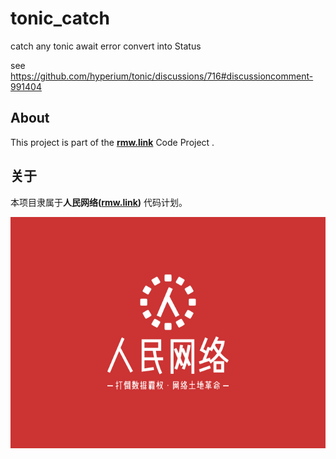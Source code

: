 # tonic_catch

catch any tonic await error convert into Status

see https://github.com/hyperium/tonic/discussions/716#discussioncomment-991404

## About

This project is part of the **[rmw.link](//rmw.link)** Code Project .

## 关于

本项目隶属于**人民网络([rmw.link](//rmw.link))** 代码计划。

![人民网络](https://raw.githubusercontent.com/rmw-link/logo/master/rmw.red.bg.svg)
